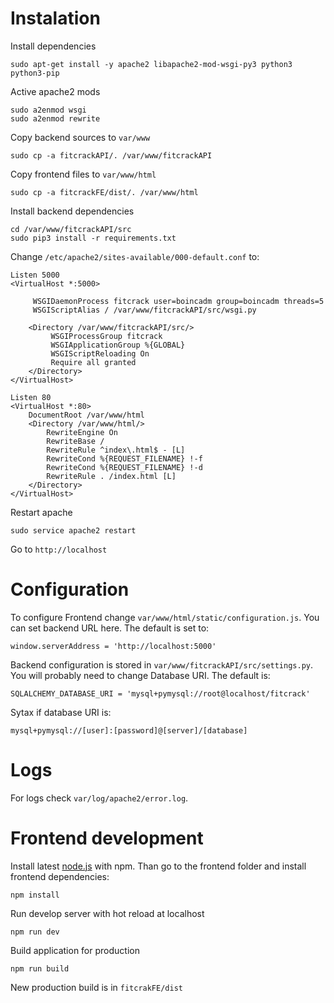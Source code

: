 # Instalation

Install dependencies

    sudo apt-get install -y apache2 libapache2-mod-wsgi-py3 python3 python3-pip 

Active apache2 mods

    sudo a2enmod wsgi 
    sudo a2enmod rewrite


Copy backend sources to `var/www`

    sudo cp -a fitcrackAPI/. /var/www/fitcrackAPI


Copy frontend files to `var/www/html`
    
    sudo cp -a fitcrackFE/dist/. /var/www/html


Install backend dependencies

    cd /var/www/fitcrackAPI/src
    sudo pip3 install -r requirements.txt 


Change `/etc/apache2/sites-available/000-default.conf` to:

	Listen 5000
	<VirtualHost *:5000>

		 WSGIDaemonProcess fitcrack user=boincadm group=boincadm threads=5
		 WSGIScriptAlias / /var/www/fitcrackAPI/src/wsgi.py

		<Directory /var/www/fitcrackAPI/src/>
			 WSGIProcessGroup fitcrack
			 WSGIApplicationGroup %{GLOBAL}
			 WSGIScriptReloading On
			 Require all granted
		</Directory>
	</VirtualHost>

	Listen 80
	<VirtualHost *:80>
		DocumentRoot /var/www/html
		<Directory /var/www/html/>
			RewriteEngine On
			RewriteBase /
			RewriteRule ^index\.html$ - [L]
			RewriteCond %{REQUEST_FILENAME} !-f
			RewriteCond %{REQUEST_FILENAME} !-d
			RewriteRule . /index.html [L]
		</Directory>
	</VirtualHost>


Restart apache

    sudo service apache2 restart


Go to `http://localhost`




# Configuration

To configure Frontend change `var/www/html/static/configuration.js`. You can set backend URL here. The default is set to:
    
    window.serverAddress = 'http://localhost:5000'


Backend configuration is stored in `var/www/fitcrackAPI/src/settings.py`. You will probably need to change Database URI. The default is:

    SQLALCHEMY_DATABASE_URI = 'mysql+pymysql://root@localhost/fitcrack'

Sytax if database URI is:

    mysql+pymysql://[user]:[password]@[server]/[database]




# Logs

For logs check `var/log/apache2/error.log`.




# Frontend development

Install latest [node.js](https://nodejs.org/en/download/) with npm. Than go to the frontend folder and install frontend dependencies:

    npm install

Run develop server with hot reload at localhost

    npm run dev

Build application for production 

    npm run build

New production build is in `fitcrakFE/dist`
